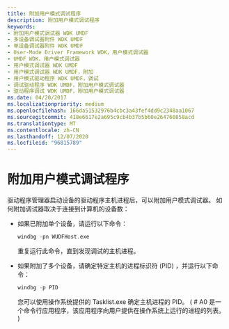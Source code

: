 ```yaml
---
title: 附加用户模式调试程序
description: 附加用户模式调试程序
keywords:
- 附加用户模式调试器 WDK UMDF
- 多设备调试器附件 WDK UMDF
- 单设备调试器附件 WDK UMDF
- User-Mode Driver Framework WDK，用户模式调试器
- UMDF WDK，用户模式调试器
- 用户模式调试器 WDK UMDF
- 用户模式调试器 WDK UMDF，附加
- 用户模式驱动程序 WDK UMDF，调试
- 调试驱动程序 WDK UMDF，附加用户模式调试器
- 驱动程序调试 WDK UMDF，附加用户模式调试器
ms.date: 04/20/2017
ms.localizationpriority: medium
ms.openlocfilehash: 166da51532976b4cbc3a43fef4dd9c2348aa1067
ms.sourcegitcommit: 418e6617e2a695c9cb4b37b5b60e264760858acd
ms.translationtype: MT
ms.contentlocale: zh-CN
ms.lasthandoff: 12/07/2020
ms.locfileid: "96815789"
---
```

# <a name="attaching-a-user-mode-debugger"></a>附加用户模式调试程序


驱动程序管理器启动设备的驱动程序主机进程后，可以附加用户模式调试器。 如何附加调试器取决于连接到计算机的设备数：

-   如果已附加单个设备，请运行以下命令：

    ```cpp
    windbg -pn WUDFHost.exe
    ```

    重复运行此命令，直到发现调试的主机进程。

-   如果附加了多个设备，请确定特定主机的进程标识符 (PID) ，并运行以下命令：

    ```cpp
    windbg -p PID
    ```

    您可以使用操作系统提供的 Tasklist.exe 确定主机进程的 PID。  ( # A0 是一个命令行应用程序，该应用程序向用户提供在操作系统上运行的进程的列表。 ) 

 

 






